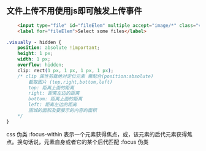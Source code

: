 ## 文件上传不用使用js即可触发上传事件

``` html
    <input type="file" id="fileElem" multiple accept="image/*" class="visually-hidden">
    <label for="fileElem">Select some files</label>
```

``` css
.visually - hidden {
    position: absolute !important;
    height: 1 px;
    width: 1 px;
    overflow: hidden;
    clip: rect(1 px, 1 px, 1 px, 1 px);
    /* clip 属性剪裁绝对定位元素 需配合(position:absolute)
        截取图片 (top,right,bottom,left)
        top: 距离上面的距离
        right: 距离左边的距离
        bottom: 距离上面的距离
        left: 距离左边的距离
        围城的面积及要展示的内容的面积
    */
}
```

css 伪类
:focus-within
表示一个元素获得焦点，或，该元素的后代元素获得焦点。换句话说，元素自身或者它的某个后代匹配 :focus 伪类
